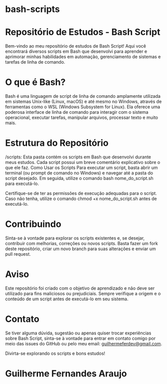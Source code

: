 # bash-scripts

# Repositório de Estudos - Bash Script
Bem-vindo ao meu repositório de estudos de Bash Script! Aqui você encontrará diversos scripts em Bash que desenvolvi para aprender e aprimorar minhas habilidades em automação, gerenciamento de sistemas e tarefas de linha de comando.

# O que é Bash?
Bash é uma linguagem de script de linha de comando amplamente utilizada em sistemas Unix-like (Linux, macOS) e até mesmo no Windows, através de ferramentas como o WSL (Windows Subsystem for Linux). Ela oferece uma poderosa interface de linha de comando para interagir com o sistema operacional, executar tarefas, manipular arquivos, processar texto e muito mais.

# Estrutura do Repositório
/scripts: Esta pasta contém os scripts em Bash que desenvolvi durante meus estudos. Cada script possui um breve comentário explicativo sobre o que ele faz.
Como Usar os Scripts
Para executar um script, basta abrir um terminal (ou prompt de comando no Windows) e navegar até a pasta do script desejado. Em seguida, utilize o comando bash nome_do_script.sh para executá-lo.

Certifique-se de ter as permissões de execução adequadas para o script. Caso não tenha, utilize o comando chmod +x nome_do_script.sh antes de executá-lo.

# Contribuindo
Sinta-se à vontade para explorar os scripts existentes e, se desejar, contribuir com melhorias, correções ou novos scripts. Basta fazer um fork deste repositório, criar um novo branch para suas alterações e enviar um pull request.

# Aviso
Este repositório foi criado com o objetivo de aprendizado e não deve ser utilizado para fins maliciosos ou prejudiciais. Sempre verifique a origem e o conteúdo de um script antes de executá-lo em seu sistema.

# Contato
Se tiver alguma dúvida, sugestão ou apenas quiser trocar experiências sobre Bash Script, sinta-se à vontade para entrar em contato comigo por meio das issues do GitHub ou pelo meu email: guilhermeferdev@gmail.com.

Divirta-se explorando os scripts e bons estudos!

# Guilherme Fernandes Araujo
